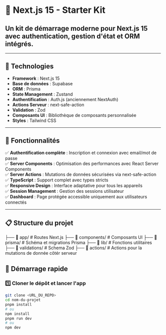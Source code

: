 # 🎯 Next.js 15 - Starter Kit  
## Un kit de démarrage moderne pour Next.js 15 avec authentication, gestion d'état et ORM intégrés.

---

## 🚀 Technologies

- **Framework** : Next.js 15  
- **Base de données** : Supabase  
- **ORM** : Prisma  
- **State Management** : Zustand  
- **Authentification** : Auth.js (anciennement NextAuth)  
- **Actions Serveur** : next-safe-action  
- **Validation** : Zod  
- **Composants UI** : Bibliothèque de composants personnalisée  
- **Styles** : Tailwind CSS  

---

## 🌟 Fonctionnalités

✅ **Authentification complète** : Inscription et connexion avec email/mot de passe  
✅ **Server Components** : Optimisation des performances avec React Server Components  
✅ **Server Actions** : Mutations de données sécurisées via next-safe-action  
✅ **TypeScript** : Support complet avec types stricts  
✅ **Responsive Design** : Interface adaptative pour tous les appareils  
✅ **Session Management** : Gestion des sessions utilisateur  
✅ **Dashboard** : Page protégée accessible uniquement aux utilisateurs connectés  

---

## 📋 Structure du projet
├── 📂 app/              # Routes Next.js
├── 📂 components/         # Composants UI
├── 📂 prisma/             # Schéma et migrations Prisma
├── 📂 lib/                # Fonctions utilitaires
├── 📂 validations/        # Schema Zod
├── 📂 actions/            # Actions pour la mutations de donnée côtér serveur


## 🚦 Démarrage rapide  

### 1️⃣ Cloner le dépôt et lancer l'app 

```bash
git clone <URL_DU_REPO>
cd nom-du-projet
pnpm install
# ou
npm install
pnpm run dev
# ou
npm dev
```